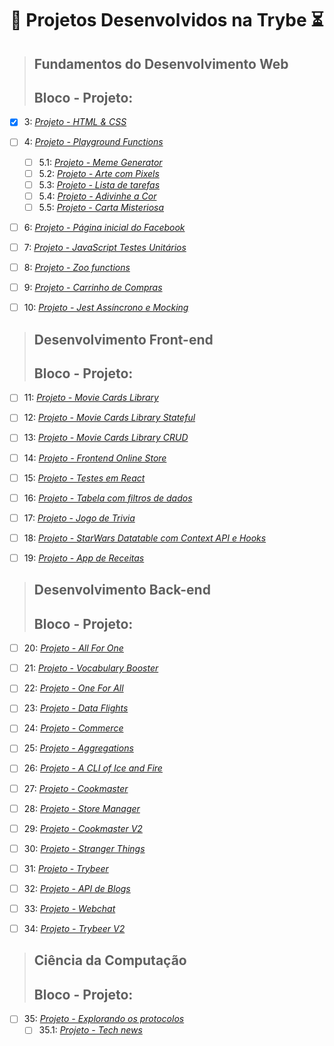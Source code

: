 <h1 align="center">🚀 Projetos Desenvolvidos na Trybe ⏳</h1>



> ## Fundamentos do Desenvolvimento Web
> ## **Bloco** - **Projeto:**


- [x] 3: _[Projeto - HTML & CSS]()_
- [ ] 4: _[Projeto - Playground Functions]()_
  - [ ] 5.1: _[Projeto - Meme Generator]()_
  - [ ] 5.2: _[Projeto - Arte com Pixels]()_
  - [ ] 5.3: _[Projeto - Lista de tarefas]()_
  - [ ] 5.4: _[Projeto - Adivinhe a Cor]()_
  - [ ] 5.5: _[Projeto - Carta Misteriosa]()_
- [ ] 6: _[Projeto - Página inicial do Facebook]()_
- [ ] 7: _[Projeto - JavaScript Testes Unitários]()_
- [ ] 8: _[Projeto - Zoo functions]()_
- [ ] 9: _[Projeto - Carrinho de Compras]()_
- [ ] 10: _[Projeto - Jest Assíncrono e Mocking]()_



> ## Desenvolvimento Front-end
> ## **Bloco** - **Projeto:**

- [ ] 11: _[Projeto - Movie Cards Library]()_
- [ ] 12: _[Projeto - Movie Cards Library Stateful]()_
- [ ] 13: _[Projeto - Movie Cards Library CRUD]()_
- [ ] 14: _[Projeto - Frontend Online Store]()_
- [ ] 15: _[Projeto - Testes em React]()_
- [ ] 16: _[Projeto - Tabela com filtros de dados]()_
- [ ] 17: _[Projeto - Jogo de Trivia]()_
- [ ] 18: _[Projeto - StarWars Datatable com Context API e Hooks]()_
- [ ] 19: _[Projeto - App de Receitas]()_



> ## Desenvolvimento Back-end
> ## **Bloco** - **Projeto:**

- [ ] 20: _[Projeto - All For One]()_
- [ ] 21: _[Projeto - Vocabulary Booster]()_
- [ ] 22: _[Projeto - One For All]()_
- [ ] 23: _[Projeto - Data Flights]()_
- [ ] 24: _[Projeto - Commerce]()_
- [ ] 25: _[Projeto - Aggregations]()_
- [ ] 26: _[Projeto - A CLI of Ice and Fire]()_
- [ ] 27: _[Projeto - Cookmaster]()_
- [ ] 28: _[Projeto - Store Manager]()_
- [ ] 29: _[Projeto - Cookmaster V2]()_
- [ ] 30: _[Projeto - Stranger Things]()_
- [ ] 31: _[Projeto - Trybeer]()_
- [ ] 32: _[Projeto - API de Blogs]()_
- [ ] 33: _[Projeto - Webchat]()_
- [ ] 34: _[Projeto - Trybeer V2]()_



> ## Ciência da Computação
> ## **Bloco** - **Projeto:**

- [ ] 35: _[Projeto - Explorando os protocolos]()_
  - [ ] 35.1: _[Projeto - Tech news]()_
